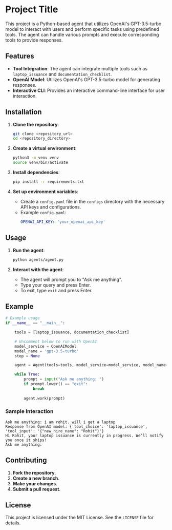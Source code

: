 # Project Title

This project is a Python-based agent that utilizes OpenAI's GPT-3.5-turbo model to interact with users and perform specific tasks using predefined tools. The agent can handle various prompts and execute corresponding tools to provide responses.

## Features

- **Tool Integration**: The agent can integrate multiple tools such as `laptop_issuance` and `documentation_checklist`.
- **OpenAI Model**: Utilizes OpenAI's GPT-3.5-turbo model for generating responses.
- **Interactive CLI**: Provides an interactive command-line interface for user interaction.

## Installation

1. **Clone the repository**:
    ```bash
    git clone <repository_url>
    cd <repository_directory>
    ```

2. **Create a virtual environment**:
    ```bash
    python3 -m venv venv
    source venv/bin/activate
    ```

3. **Install dependencies**:
    ```bash
    pip install -r requirements.txt
    ```

4. **Set up environment variables**:
    - Create a `config.yaml` file in the `configs` directory with the necessary API keys and configurations.
    - Example `config.yaml`:
        ```yaml
        OPENAI_API_KEY: 'your_openai_api_key'
        ```

## Usage

1. **Run the agent**:
    ```bash
    python agents/agent.py
    ```

2. **Interact with the agent**:
    - The agent will prompt you to "Ask me anything".
    - Type your query and press Enter.
    - To exit, type `exit` and press Enter.

## Example

```python
# Example usage
if __name__ == "__main__":

    tools = [laptop_issuance, documentation_checklist]

    # Uncomment below to run with OpenAI
    model_service = OpenAIModel
    model_name = 'gpt-3.5-turbo'
    stop = None

    agent = Agent(tools=tools, model_service=model_service, model_name=model_name, stop=stop)

    while True:
        prompt = input("Ask me anything: ")
        if prompt.lower() == "exit":
            break
    
        agent.work(prompt)
```

### Sample Interaction

```
Ask me anything: i am rohit. will i get a laptop
Response from OpenAI model: {'tool_choice': 'laptop_issuance', 'tool_input': '{"new_hire_name": "Rohit"}'}
Hi Rohit, your laptop issuance is currently in progress. We’ll notify you once it ships!
Ask me anything:
```

## Contributing

1. **Fork the repository**.
2. **Create a new branch**.
3. **Make your changes**.
4. **Submit a pull request**.

## License

This project is licensed under the MIT License. See the `LICENSE` file for details.